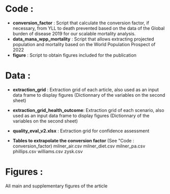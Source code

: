 Code :
========

- **conversion_factor** : Script that calculate the conversion factor, if necessary, from YLL to death prevented based on the data of the Global burden of disease 2019 for our scalable mortality analysis.
- **data_mana_wpp_mortality** : Script that allows extracting projected population and mortality based on the World Population Prospect of 2022
- **figure** : Script to obtain figures included for the publication


Data :
========

- **extraction_grid** : Extraction grid of each article, also used as an input data frame to display figures (Dictionnary of the variables on the second sheet) 

- **extraction_grid_health_outcome**: Extraction grid of each scenario, also used as an input data frame to display figures (Dictionnary of the variables on the second sheet)

- **quality_eval_v2.xlsx** : Extraction grid for confidence assessment

- **Tables to extrapolate the conversion factor** (See "Code : conversion_factor)
milner_air.csv
milner_diet.csv
milner_pa.csv
phillips.csv
williams.csv
zysk.csv



Figures :
========

All main and supplementary figures of the article
